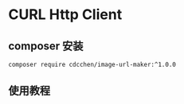 # CURL Http Client

## composer 安装

```
composer require cdcchen/image-url-maker:^1.0.0
```

## 使用教程
